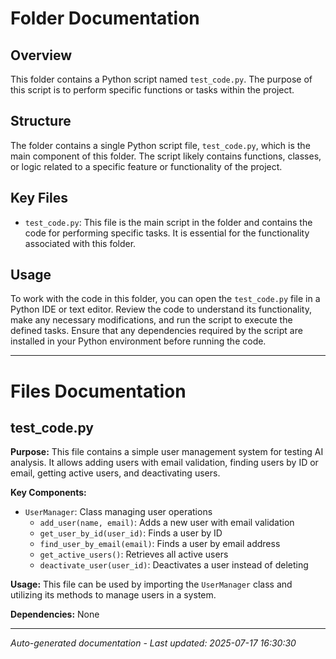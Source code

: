 # Folder Documentation

## Overview
This folder contains a Python script named `test_code.py`. The purpose of this script is to perform specific functions or tasks within the project.

## Structure
The folder contains a single Python script file, `test_code.py`, which is the main component of this folder. The script likely contains functions, classes, or logic related to a specific feature or functionality of the project.

## Key Files
- `test_code.py`: This file is the main script in the folder and contains the code for performing specific tasks. It is essential for the functionality associated with this folder.

## Usage
To work with the code in this folder, you can open the `test_code.py` file in a Python IDE or text editor. Review the code to understand its functionality, make any necessary modifications, and run the script to execute the defined tasks. Ensure that any dependencies required by the script are installed in your Python environment before running the code.

---

# Files Documentation

## test_code.py

**Purpose:** This file contains a simple user management system for testing AI analysis. It allows adding users with email validation, finding users by ID or email, getting active users, and deactivating users.

**Key Components:**
- `UserManager`: Class managing user operations
  - `add_user(name, email)`: Adds a new user with email validation
  - `get_user_by_id(user_id)`: Finds a user by ID
  - `find_user_by_email(email)`: Finds a user by email address
  - `get_active_users()`: Retrieves all active users
  - `deactivate_user(user_id)`: Deactivates a user instead of deleting

**Usage:** This file can be used by importing the `UserManager` class and utilizing its methods to manage users in a system.

**Dependencies:** None

---
*Auto-generated documentation - Last updated: 2025-07-17 16:30:30*
